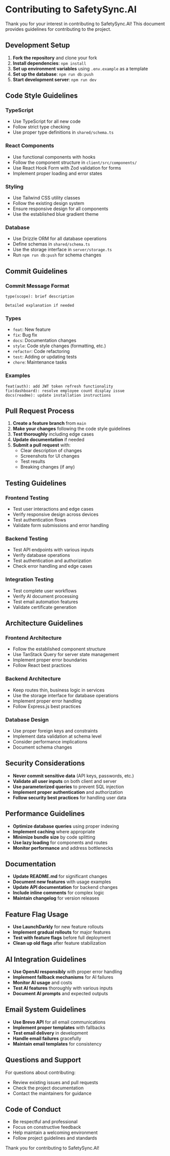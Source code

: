 # Contributing to SafetySync.AI

Thank you for your interest in contributing to SafetySync.AI! This document provides guidelines for contributing to the project.

## Development Setup

1. **Fork the repository** and clone your fork
2. **Install dependencies**: `npm install`
3. **Set up environment variables** using `.env.example` as a template
4. **Set up the database**: `npm run db:push`
5. **Start development server**: `npm run dev`

## Code Style Guidelines

### TypeScript
- Use TypeScript for all new code
- Follow strict type checking
- Use proper type definitions in `shared/schema.ts`

### React Components
- Use functional components with hooks
- Follow the component structure in `client/src/components/`
- Use React Hook Form with Zod validation for forms
- Implement proper loading and error states

### Styling
- Use Tailwind CSS utility classes
- Follow the existing design system
- Ensure responsive design for all components
- Use the established blue gradient theme

### Database
- Use Drizzle ORM for all database operations
- Define schemas in `shared/schema.ts`
- Use the storage interface in `server/storage.ts`
- Run `npm run db:push` for schema changes

## Commit Guidelines

### Commit Message Format
```
type(scope): brief description

Detailed explanation if needed
```

### Types
- `feat`: New feature
- `fix`: Bug fix
- `docs`: Documentation changes
- `style`: Code style changes (formatting, etc.)
- `refactor`: Code refactoring
- `test`: Adding or updating tests
- `chore`: Maintenance tasks

### Examples
```
feat(auth): add JWT token refresh functionality
fix(dashboard): resolve employee count display issue
docs(readme): update installation instructions
```

## Pull Request Process

1. **Create a feature branch** from `main`
2. **Make your changes** following the code style guidelines
3. **Test thoroughly** including edge cases
4. **Update documentation** if needed
5. **Submit a pull request** with:
   - Clear description of changes
   - Screenshots for UI changes
   - Test results
   - Breaking changes (if any)

## Testing Guidelines

### Frontend Testing
- Test user interactions and edge cases
- Verify responsive design across devices
- Test authentication flows
- Validate form submissions and error handling

### Backend Testing
- Test API endpoints with various inputs
- Verify database operations
- Test authentication and authorization
- Check error handling and edge cases

### Integration Testing
- Test complete user workflows
- Verify AI document processing
- Test email automation features
- Validate certificate generation

## Architecture Guidelines

### Frontend Architecture
- Follow the established component structure
- Use TanStack Query for server state management
- Implement proper error boundaries
- Follow React best practices

### Backend Architecture
- Keep routes thin, business logic in services
- Use the storage interface for database operations
- Implement proper error handling
- Follow Express.js best practices

### Database Design
- Use proper foreign keys and constraints
- Implement data validation at schema level
- Consider performance implications
- Document schema changes

## Security Considerations

- **Never commit sensitive data** (API keys, passwords, etc.)
- **Validate all user inputs** on both client and server
- **Use parameterized queries** to prevent SQL injection
- **Implement proper authentication** and authorization
- **Follow security best practices** for handling user data

## Performance Guidelines

- **Optimize database queries** using proper indexing
- **Implement caching** where appropriate
- **Minimize bundle size** by code splitting
- **Use lazy loading** for components and routes
- **Monitor performance** and address bottlenecks

## Documentation

- **Update README.md** for significant changes
- **Document new features** with usage examples
- **Update API documentation** for backend changes
- **Include inline comments** for complex logic
- **Maintain changelog** for version releases

## Feature Flag Usage

- **Use LaunchDarkly** for new feature rollouts
- **Implement gradual rollouts** for major features
- **Test with feature flags** before full deployment
- **Clean up old flags** after feature stabilization

## AI Integration Guidelines

- **Use OpenAI responsibly** with proper error handling
- **Implement fallback mechanisms** for AI failures
- **Monitor AI usage** and costs
- **Test AI features** thoroughly with various inputs
- **Document AI prompts** and expected outputs

## Email System Guidelines

- **Use Brevo API** for all email communications
- **Implement proper templates** with fallbacks
- **Test email delivery** in development
- **Handle email failures** gracefully
- **Maintain email templates** for consistency

## Questions and Support

For questions about contributing:
- Review existing issues and pull requests
- Check the project documentation
- Contact the maintainers for guidance

## Code of Conduct

- Be respectful and professional
- Focus on constructive feedback
- Help maintain a welcoming environment
- Follow project guidelines and standards

Thank you for contributing to SafetySync.AI!